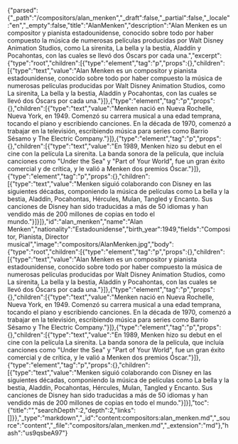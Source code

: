 {"parsed":{"_path":"/compositors/alan_menken","_draft":false,"_partial":false,"_locale":"en","_empty":false,"title":"AlanMenken","description":"Alan Menken es un compositor y pianista estadounidense, conocido sobre todo por haber compuesto la música de numerosas películas producidas por Walt Disney Animation Studios, como La sirenita, La bella y la bestia, Aladdín y Pocahontas, con las cuales se llevó dos Óscars por cada una.","excerpt":{"type":"root","children":[{"type":"element","tag":"p","props":{},"children":[{"type":"text","value":"Alan Menken es un compositor y pianista estadounidense, conocido sobre todo por haber compuesto la música de numerosas películas producidas por Walt Disney Animation Studios, como La sirenita, La bella y la bestia, Aladdín y Pocahontas, con las cuales se llevó dos Óscars por cada una."}]},{"type":"element","tag":"p","props":{},"children":[{"type":"text","value":"Menken nació en Nueva Rochelle, Nueva York, en 1949. Comenzó su carrera musical a una edad temprana, tocando el piano y escribiendo canciones. En la década de 1970, comenzó a trabajar en la televisión, escribiendo música para series como Barrio Sésamo y The Electric Company."}]},{"type":"element","tag":"p","props":{},"children":[{"type":"text","value":"En 1989, Menken hizo su debut en el cine con la película La sirenita. La banda sonora de la película, que incluía canciones como \"Under the Sea\" y \"Part of Your World\", fue un gran éxito comercial y de crítica, y le valió a Menken dos premios Óscar."}]},{"type":"element","tag":"p","props":{},"children":[{"type":"text","value":"Menken siguió colaborando con Disney en las siguientes décadas, componiendo la música de películas como La bella y la bestia, Aladdín, Pocahontas, Hércules, Mulan, Tangled y Encanto. Sus canciones de Disney han sido traducidas a más de 50 idiomas y han vendido más de 200 millones de copias en todo el mundo."}]}]},"id":"alan_menken","name":"Alan Menken","nationality":"Estadounidense","birth_year":1949,"fields":"Compositor, Pianista, Director musical","image":"compositors/AlanMenken.jpg","body":{"type":"root","children":[{"type":"element","tag":"p","props":{},"children":[{"type":"text","value":"Alan Menken es un compositor y pianista estadounidense, conocido sobre todo por haber compuesto la música de numerosas películas producidas por Walt Disney Animation Studios, como La sirenita, La bella y la bestia, Aladdín y Pocahontas, con las cuales se llevó dos Óscars por cada una."}]},{"type":"element","tag":"p","props":{},"children":[{"type":"text","value":"Menken nació en Nueva Rochelle, Nueva York, en 1949. Comenzó su carrera musical a una edad temprana, tocando el piano y escribiendo canciones. En la década de 1970, comenzó a trabajar en la televisión, escribiendo música para series como Barrio Sésamo y The Electric Company."}]},{"type":"element","tag":"p","props":{},"children":[{"type":"text","value":"En 1989, Menken hizo su debut en el cine con la película La sirenita. La banda sonora de la película, que incluía canciones como \"Under the Sea\" y \"Part of Your World\", fue un gran éxito comercial y de crítica, y le valió a Menken dos premios Óscar."}]},{"type":"element","tag":"p","props":{},"children":[{"type":"text","value":"Menken siguió colaborando con Disney en las siguientes décadas, componiendo la música de películas como La bella y la bestia, Aladdín, Pocahontas, Hércules, Mulan, Tangled y Encanto. Sus canciones de Disney han sido traducidas a más de 50 idiomas y han vendido más de 200 millones de copias en todo el mundo."}]}],"toc":{"title":"","searchDepth":2,"depth":2,"links":[]}},"_type":"markdown","_id":"content:compositors:alan_menken.md","_source":"content","_file":"compositors/alan_menken.md","_extension":"md"},"hash":"us9qsbeA97"}